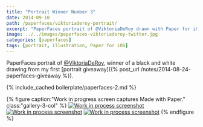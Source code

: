 ```yaml
---
title: "Portrait Winner Number 3"
date: 2014-09-10
path: /paperfaces/viktoriaderoy-portrait/
excerpt: "PaperFaces portrait of @ViktoriaDeRoy drawn with Paper for iOS on an iPad."
image: ../../images/paperfaces-viktoriaderoy-twitter.jpg
categories: [paperfaces]
tags: [portrait, illustration, Paper for iOS]
---
```


PaperFaces portrait of [@ViktoriaDeRoy](https://twitter.com/ViktoriaDeRoy), winner of a black and white drawing from my first [portrait giveaway]({% post_url /notes/2014-08-24-paperfaces-giveaway %}).

{% include_cached boilerplate/paperfaces-2.md %}

{% figure caption:"Work in progress screen captures Made with Paper." class:"gallery-3-col" %}
[![Work in process screenshot](../../images/paperfaces-viktoriaderoy-process-1-600.jpg)](../../images/paperfaces-viktoriaderoy-process-1-lg.jpg) [![Work in process screenshot](../../images/paperfaces-viktoriaderoy-process-2-600.jpg)](../../images/paperfaces-viktoriaderoy-process-2-lg.jpg) [![Work in process screenshot](../../images/paperfaces-viktoriaderoy-process-3-600.jpg)](../../images/paperfaces-viktoriaderoy-process-3-lg.jpg)
{% endfigure %}
